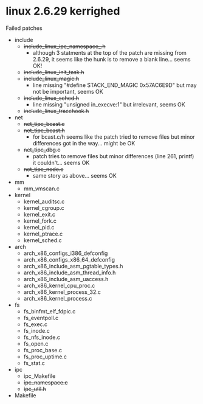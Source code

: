 linux 2.6.29 kerrighed
======================


Failed patches
* include
    * ~~include_linux_ipc_namespace_.h~~
        * although 3 statments at the top of the patch are missing from 2.6.29, it seems like the hunk is to remove a blank line... seems OK!
    * ~~include_linux_init_task.h~~
    * ~~include_linux_magic.h~~
        * line missing "#define STACK_END_MAGIC 0x57AC6E9D" but may not be important, seems OK
    * ~~include_linux_sched.h~~
        * line missing "unsigned in_execve:1" but irrelevant, seems OK
    * ~~include_linux_tracehook.h~~
* net
    * ~~net_tipc_bcast.c~~
    * ~~net_tipc_bcast.h~~
        * for bcast.c/h seems like the patch tried to remove files but minor differences got in the way... might be OK
    * ~~net_tipc_dbg.c~~
        * patch tries to remove files but minor differences (line 261, printf) it couldn't... seems OK 
    * ~~net_tipc_node.c~~
        * same story as above... seems OK
* mm
    * mm_vmscan.c
* kernel
    * kernel_auditsc.c
    * kernel_cgroup.c
    * kernel_exit.c
    * kernel_fork.c
    * kernel_pid.c
    * kernel_ptrace.c
    * kernel_sched.c
* arch
    * arch_x86_configs_i386_defconfig
    * arch_x86_configs_x86_64_defconfig
    * arch_x86_include_asm_pgtable_types.h
    * arch_x86_include_asm_thread_info.h
    * arch_x86_include_asm_uaccess.h
    * arch_x86_kernel_cpu_proc.c
    * arch_x86_kernel_process_32.c
    * arch_x86_kernel_process.c
* fs
    * fs_binfmt_elf_fdpic.c
    * fs_eventpoll.c
    * fs_exec.c
    * fs_inode.c
    * fs_nfs_inode.c
    * fs_open.c
    * fs_proc_base.c
    * fs_proc_uptime.c
    * fs_stat.c
* ipc
    * ipc_Makefile
    * ~~ipc_namespace.c~~
    * ~~ipc_util.h~~
* Makefile
